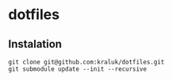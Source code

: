 # dotfiles

## Instalation

```shell
git clone git@github.com:kraluk/dotfiles.git
git submodule update --init --recursive
```
